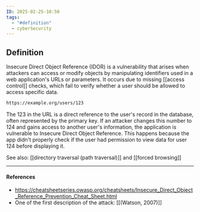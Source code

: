 ```yaml
---
ID: 2025-02-25-10:50
tags:
  - "#definition"
  - cyberSecurity
---
```

## Definition

Insecure Direct Object Reference (IDOR) is a vulnerability that arises when attackers can access or modify objects by manipulating identifiers used in a web application's URLs or parameters. It occurs due to missing [[access control]] checks, which fail to verify whether a user should be allowed to access specific data.

```txt
https://example.org/users/123
```

The 123 in the URL is a direct reference to the user's record in the database, often represented by the primary key. If an attacker changes this number to 124 and gains access to another user's information, the application is vulnerable to Insecure Direct Object Reference. This happens because the app didn't properly check if the user had permission to view data for user 124 before displaying it.

See also: [[directory traversal (path traversal)]] and [[forced browsing]]

---
#### References
- https://cheatsheetseries.owasp.org/cheatsheets/Insecure_Direct_Object_Reference_Prevention_Cheat_Sheet.html
- One of the first description of the attack: [[(Watson, 2007)]]